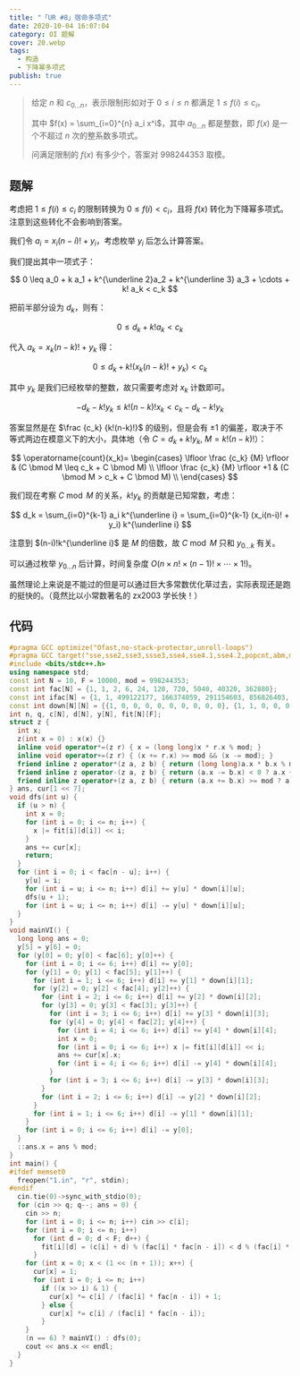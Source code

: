 ```yaml
---
title: "「UR #8」宿命多项式"
date: 2020-10-04 16:07:04
category: OI 题解
cover: 20.webp
tags:
  - 构造
  - 下降幂多项式
publish: true
---
```


> 给定 $n$ 和 $c_{0\ldots n}$，表示限制形如对于 $0 \leq i \leq n$ 都满足 $1 \leq f(i) \leq c_i$。
>
> 其中 $f(x) = \sum_{i=0}^{n} a_i x^i$，其中 $a_{0 \ldots n}$ 都是整数，即 $f(x)$ 是一个不超过 $n$ 次的整系数多项式。
>
> 问满足限制的 $f(x)$ 有多少个，答案对 $998244353$ 取模。

<!-- more -->

## 题解

考虑把 $1 \leq f(i) \leq c_i$ 的限制转换为 $0 \leq f(i) < c_i$，且将 $f(x)$ 转化为下降幂多项式。注意到这些转化不会影响到答案。

我们令 $a_i = x_i (n-i)! + y_i$，考虑枚举 $y_i$ 后怎么计算答案。

我们提出其中一项式子：

$$
0 \leq a_0 + k a_1 + k^{\underline 2}a_2 + k^{\underline 3} a_3 + \cdots + k! a_k < c_k
$$

把前半部分设为 $d_k$，则有：

$$
0 \leq d_k + k!a_k < c_k
$$

代入 $a_k = x_k (n-k)! + y_k$ 得：

$$
0 \leq d_k + k!(x_k (n-k)! + y_k) < c_k
$$

其中 $y_k$ 是我们已经枚举的整数，故只需要考虑对 $x_k$ 计数即可。

$$
-d_k - k! y_k \leq k!(n-k)! x_k < c_k - d_k - k! y_k
$$

答案显然是在 $\frac {c_k} {k!(n-k)!}$ 的级别，但是会有 $\pm 1$ 的偏差，取决于不等式两边在模意义下的大小，具体地（令 $C=d_k+ k!y_k ,\ M = k!(n-k)!$）：

$$
\operatorname{count}(x_k)= \begin{cases}
	\lfloor \frac {c_k} {M} \rfloor & (C \bmod M \leq c_k + C \bmod M) \\
	\lfloor \frac {c_k} {M} \rfloor +1 & (C \bmod M > c_k + C \bmod M) \\
\end{cases}
$$

我们现在考察 $C\bmod M$ 的关系，$k!y_k$ 的贡献是已知常数，考虑：

$$
d_k
= \sum_{i=0}^{k-1} a_i k^{\underline i}
= \sum_{i=0}^{k-1} (x_i(n-i)! + y_i) k^{\underline i}
$$

注意到 $(n-i)!k^{\underline i}$ 是 $M$ 的倍数，故 $C \bmod M$ 只和 $y_{0 \ldots k}$ 有关。

可以通过枚举 $y_{0 \ldots n}$ 后计算，时间复杂度 $O(n \times n! \times (n-1)! \times \cdots \times 1!)$。

虽然理论上来说是不能过的但是可以通过巨大多常数优化草过去，实际表现还是跑的挺快的。（竟然比以小常数著名的 zx2003 学长快！）

## 代码

```cpp
#pragma GCC optimize("Ofast,no-stack-protector,unroll-loops")
#pragma GCC target("sse,sse2,sse3,ssse3,sse4,sse4.1,sse4.2,popcnt,abm,mmx,avx,avx2,fma,tune=native")
#include <bits/stdc++.h>
using namespace std;
const int N = 10, F = 10000, mod = 998244353;
const int fac[N] = {1, 1, 2, 6, 24, 120, 720, 5040, 40320, 362880};
const int ifac[N] = {1, 1, 499122177, 166374059, 291154603, 856826403, 641926577, 376916469, 421456191, 712324701};
const int down[N][N] = {{1, 0, 0, 0, 0, 0, 0, 0, 0, 0}, {1, 1, 0, 0, 0, 0, 0, 0, 0, 0}, {1, 2, 2, 0, 0, 0, 0, 0, 0, 0}, {1, 3, 6, 6, 0, 0, 0, 0, 0, 0}, {1, 4, 12, 24, 24, 0, 0, 0, 0, 0}, {1, 5, 20, 60, 120, 120, 0, 0, 0, 0}, {1, 6, 30, 120, 360, 720, 720, 0, 0, 0}, {1, 7, 42, 210, 840, 2520, 5040, 5040, 0, 0}, {1, 8, 56, 336, 1680, 6720, 20160, 40320, 40320, 0}, {1, 9, 72, 504, 3024, 15120, 60480, 181440, 362880, 362880}};
int n, q, c[N], d[N], y[N], fit[N][F];
struct z {
  int x;
  z(int x = 0) : x(x) {}
  inline void operator*=(z r) { x = (long long)x * r.x % mod; }
  inline void operator+=(z r) { (x += r.x) >= mod && (x -= mod); }
  friend inline z operator*(z a, z b) { return (long long)a.x * b.x % mod; }
  friend inline z operator-(z a, z b) { return (a.x -= b.x) < 0 ? a.x + mod : a.x; }
  friend inline z operator+(z a, z b) { return (a.x += b.x) >= mod ? a.x - mod : a.x; }
} ans, cur[1 << 7];
void dfs(int u) {
  if (u > n) {
    int x = 0;
    for (int i = 0; i <= n; i++) {
      x |= fit[i][d[i]] << i;
    }
    ans += cur[x];
    return;
  }
  for (int i = 0; i < fac[n - u]; i++) {
    y[u] = i;
    for (int i = u; i <= n; i++) d[i] += y[u] * down[i][u];
    dfs(u + 1);
    for (int i = u; i <= n; i++) d[i] -= y[u] * down[i][u];
  }
}
void mainVI() {
  long long ans = 0;
  y[5] = y[6] = 0;
  for (y[0] = 0; y[0] < fac[6]; y[0]++) {
    for (int i = 0; i <= 6; i++) d[i] += y[0];
    for (y[1] = 0; y[1] < fac[5]; y[1]++) {
      for (int i = 1; i <= 6; i++) d[i] += y[1] * down[i][1];
      for (y[2] = 0; y[2] < fac[4]; y[2]++) {
        for (int i = 2; i <= 6; i++) d[i] += y[2] * down[i][2];
        for (y[3] = 0; y[3] < fac[3]; y[3]++) {
          for (int i = 3; i <= 6; i++) d[i] += y[3] * down[i][3];
          for (y[4] = 0; y[4] < fac[2]; y[4]++) {
            for (int i = 4; i <= 6; i++) d[i] += y[4] * down[i][4];
            int x = 0;
            for (int i = 0; i <= 6; i++) x |= fit[i][d[i]] << i;
            ans += cur[x].x;
            for (int i = 4; i <= 6; i++) d[i] -= y[4] * down[i][4];
          }
          for (int i = 3; i <= 6; i++) d[i] -= y[3] * down[i][3];
        }
        for (int i = 2; i <= 6; i++) d[i] -= y[2] * down[i][2];
      }
      for (int i = 1; i <= 6; i++) d[i] -= y[1] * down[i][1];
    }
    for (int i = 0; i <= 6; i++) d[i] -= y[0];
  }
  ::ans.x = ans % mod;
}
int main() {
#ifdef memset0
  freopen("1.in", "r", stdin);
#endif
  cin.tie(0)->sync_with_stdio(0);
  for (cin >> q; q--; ans = 0) {
    cin >> n;
    for (int i = 0; i <= n; i++) cin >> c[i];
    for (int i = 0; i <= n; i++)
      for (int d = 0; d < F; d++) {
        fit[i][d] = (c[i] + d) % (fac[i] * fac[n - i]) < d % (fac[i] * fac[n - i]);
      }
    for (int x = 0; x < (1 << (n + 1)); x++) {
      cur[x] = 1;
      for (int i = 0; i <= n; i++)
        if ((x >> i) & 1) {
          cur[x] *= c[i] / (fac[i] * fac[n - i]) + 1;
        } else {
          cur[x] *= c[i] / (fac[i] * fac[n - i]);
        }
    }
    (n == 6) ? mainVI() : dfs(0);
    cout << ans.x << endl;
  }
}
```
